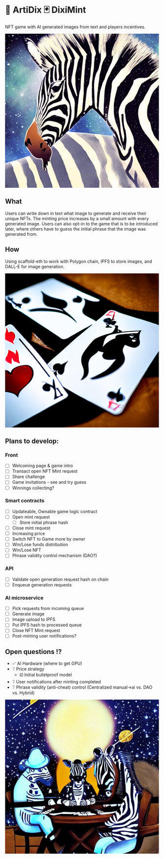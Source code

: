 # 🦓 ArtiDix 🃏 DixiMint

NFT game with AI generated images from text and players incentives.

![image](./packages/vite-app-ts/public/artidix/artidix_x33.png)

## What

Users can write down in text what image to generate and receive their unique NFTs. The minting price increases by a small amount with every generated image. Users can also opt-in to the game that is to be introduced later, where others have to guess the initial phrase that the image was generated from.

## How

Using scaffold-eth to work with Polygon chain, IPFS to store images, and DALL-E for image generation.

![image](<./packages/vite-app-ts/public/artidix/download%20(11).png>)

## Plans to develop:

### Front

- ☐ Welcoming page & game intro
- ☐ Transact open NFT Mint request
- ☐ Share challenge
- ☐ Game invitations - see and try guess
- ☐ Winnings collecting?

### Smart contracts

- ☐ Updateable, Ownable game logic contract
- ☐ Open mint request
  - ☐ Store initial phrase hash
- ☐ Close mint request
- ☐ Increasing price
- ☐ Switch NFT to Game more by owner
- ☐ Win/Lose funds distribution
- ☐ Win/Lose NFT
- ☐ Phrase validity control mechanism (DAO?)

### API

- ☐ Validate open generation request hash on chain
- ☐ Enqueue generation requests

### AI microservice

- ☐ Pick requests from incoming queue
- ☐ Generate image
- ☐ Image upload to IPFS
- ☐ Put IPFS hash to processed queue
- ☐ Close NFT Mint request
- ☐ Post-minting user notifications?

## Open questions !?

- ✅ AI Hardware (where to get GPU)
- ❔ Price strategy
  - ☑️ Initial bulletproof model
- ❔ User notifications after minting completed
- ❔ Phrase validity (anti-cheat) control (Centralized manual->ai vs. DAO vs. Hybrid)

![image](./packages/vite-app-ts/public/artidix/artidix_x54.png)
